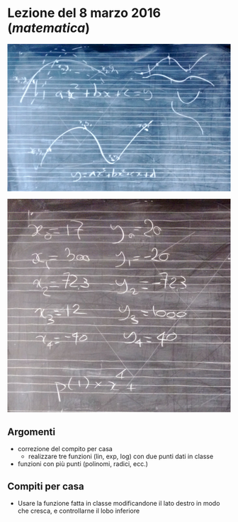 # Lezione del 8 marzo 2016 (*matematica*)

![blackboard 1](./P_20160308_1.jpg)

![blackboard 2](./P_20160308_2.jpg)

## Argomenti

* correzione del compito per casa
  * realizzare tre funzioni (lin, exp, log) con due punti dati in classe
* funzioni con più punti (polinomi, radici, ecc.)

## Compiti per casa

* Usare la funzione fatta in classe modificandone il lato destro in modo che cresca, e controllarne il lobo inferiore
